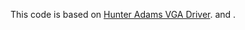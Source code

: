 This code is based on [Hunter Adams VGA Driver](https://vanhunteradams.com/Pico/VGA/VGA.html).
and [](https://github.com/cbmeeks/VgaPico/tree/main/pio).